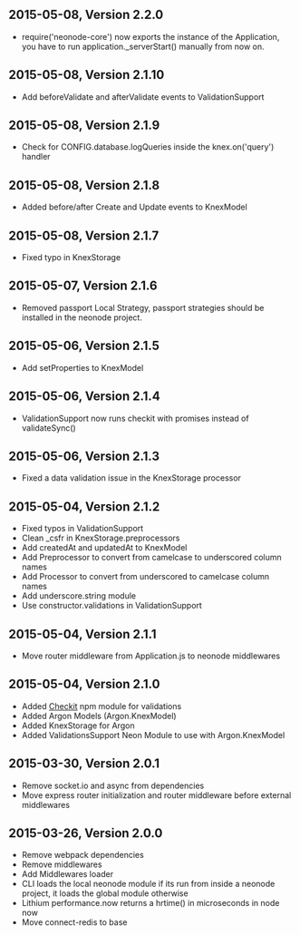 ## 2015-05-08, Version 2.2.0

 - require('neonode-core') now exports the instance of the Application, you have to run application._serverStart() manually from now on.

## 2015-05-08, Version 2.1.10

 - Add beforeValidate and afterValidate events to ValidationSupport

## 2015-05-08, Version 2.1.9

 - Check for CONFIG.database.logQueries inside the knex.on('query') handler

## 2015-05-08, Version 2.1.8

 - Added before/after Create and Update events to KnexModel

## 2015-05-08, Version 2.1.7

 - Fixed typo in KnexStorage


## 2015-05-07, Version 2.1.6

 - Removed passport Local Strategy, passport strategies should be installed in the neonode project.


## 2015-05-06, Version 2.1.5

 - Add setProperties to KnexModel


## 2015-05-06, Version 2.1.4

 - ValidationSupport now runs checkit with promises instead of validateSync()


## 2015-05-06, Version 2.1.3

 - Fixed a data validation issue in the KnexStorage processor


## 2015-05-04, Version 2.1.2

 - Fixed typos in ValidationSupport
 - Clean _csfr in KnexStorage.preprocessors
 - Add createdAt and updatedAt to KnexModel
 - Add Preprocessor to convert from camelcase to underscored column names
 - Add Processor to convert from underscored to camelcase column names
 - Add underscore.string module
 - Use constructor.validations in ValidationSupport


## 2015-05-04, Version 2.1.1

 - Move router middleware from Application.js to neonode middlewares


## 2015-05-04, Version 2.1.0

 - Added [Checkit](https://github.com/tgriesser/checkit) npm module for validations
 - Added Argon Models (Argon.KnexModel)
 - Added KnexStorage for Argon
 - Added ValidationsSupport Neon Module to use with Argon.KnexModel


## 2015-03-30, Version 2.0.1

 - Remove socket.io and async from dependencies
 - Move express router initialization and router middleware before external middlewares


## 2015-03-26, Version 2.0.0

 - Remove webpack dependencies
 - Remove middlewares
 - Add Middlewares loader
 - CLI loads the local neonode module if its run from inside a neonode project, it loads the global module otherwise
 - Lithium performance.now returns a hrtime() in microseconds in node now
 - Move connect-redis to base
